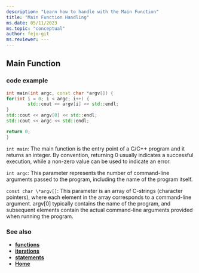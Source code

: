 ```yaml
---
description: "Learn how to handle with the Main Function"
title: "Main Function Handling"
ms.date: 05/11/2023
ms.topic: "conceptual"
author: fejo-git
ms.reviewer: ---
---
```


## Main Function

### code example

```cpp
int main(int argc, const char *argv[]) {
for(int i = 0; i < argc; i++) {
        std::cout << argv[i] << std::endl;
}
std::cout << argv[0] << std::endl;
std::cout << argc << std::endl;

return 0;
}

```

`int main`: The main function is the entry point of a C/C++ program and it returns an integer. By convention, returning 0 usually indicates a successful execution, while a non-zero value can be used to indicate an error.

`int argc`: This parameter represents the number of command-line arguments passed to the program, including the name of the program itself.

`const char \*argv[]`: This parameter is an array of C-strings (character pointers), where each element in the array corresponds to a command-line argument. argv[0] typically contains the name of the program, and subsequent elements contain the actual command-line arguments provided when running the program.

### See also

- **[functions](../docs/functions.md)**
- **[iterations](../docs/iterations.md)**
- **[statements](../docs/statements.md)**
- **[Home](../README.md)**
